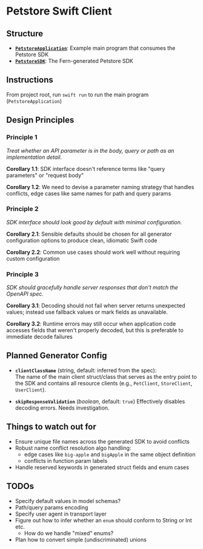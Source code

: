 # Petstore Swift Client

## Structure

- **[`PetstoreApplication`](/Sources/PetstoreApplication)**: Example main program that consumes the Petstore SDK
- **[`PetstoreSDK`](/Sources/PetstoreSDK)**: The Fern-generated Petstore SDK

## Instructions

From project root, run `swift run` to run the main program (`PetstoreApplication`)

## Design Principles

### Principle 1

_Treat whether an API parameter is in the body, query or path as an implementation detail._

**Corollary 1.1**: SDK interface doesn't reference terms like "query parameters" or "request body"

**Corollary 1.2**: We need to devise a parameter naming strategy that handles conflicts, edge cases like same names for path and query params

### Principle 2

_SDK interface should look good by default with minimal configuration._

**Corollary 2.1**: Sensible defaults should be chosen for all generator configuration options to produce clean, idiomatic Swift code

**Corollary 2.2**: Common use cases should work well without requiring custom configuration

### Principle 3

_SDK should gracefully handle server responses that don't match the OpenAPI spec._

**Corollary 3.1**: Decoding should not fail when server returns unexpected values; instead use fallback values or mark fields as unavailable.

**Corollary 3.2**: Runtime errors may still occur when application code accesses fields that weren't properly decoded, but this is preferable to immediate decode failures

## Planned Generator Config

- **`clientClassName`** (string, default: inferred from the spec):  
  The name of the main client struct/class that serves as the entry point to the SDK and contains all resource clients (e.g., `PetClient`, `StoreClient`, `UserClient`).

- **`skipResponseValidation`** (_boolean_, default: `true`)
  Effectively disables decoding errors. Needs investigation.

## Things to watch out for

- Ensure unique file names across the generated SDK to avoid conflicts
- Robust name conflict resolution algo handling:
  - edge cases like `big-apple` and `bigApple` in the same object definition
  - conflicts in function param labels
- Handle reserved keywords in generated struct fields and enum cases

## TODOs

- Specify default values in model schemas?
- Path/query params encoding
- Specify user agent in transport layer
- Figure out how to infer whether an `enum` should conform to String or Int etc.
  - How do we handle "mixed" enums?
- Plan how to convert simple (undiscriminated) unions
